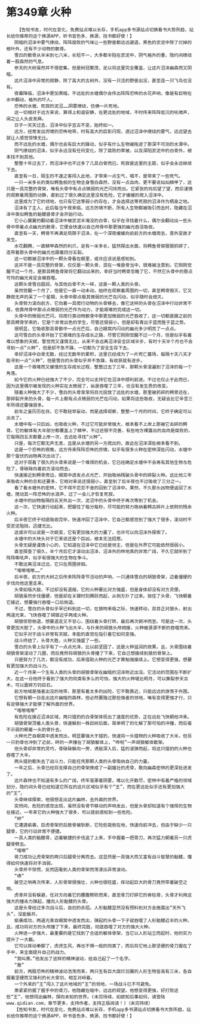 # 第349章 火种
        【告知书友，时代在变化，免费站点难以长存，手机app多书源站点切换看书大势所趋，站长给你推荐的这个换源APP，听书音色多、换源、找书都好使！】
       阴暗的沼泽中雾气缭绕，阵阵腐败的气味让一些野兽都远远避退，黑色的淤泥中除了烂掉的根叶外，还有不少动物的骸骨。
       雪白的骸骨从半米到七八米，长短不一，大多都半陷在淤泥中，阴气格外的重，隐约间缭绕着一股森然的气息。
       参天的大树虽然并不很密集，但是树冠繁茂，足以将这里完全覆盖，让这片沼泽幽森而又阴暗。
       这片沼泽中异常的寂静，除了高大的古树外，没有一只活的野兽出没，甚至连一只飞鸟也没有。
       夜幕降临，沼泽中更加黑暗，不远处的水塘偶尔会传出阵阵恐怖的水花声响，像是有巨物在水中翻动，格外的吓人。
       恐怖的水塘、死寂的泥沼……阴雾缭绕，仿佛一片死地。
       这一切相对于远方来说，算得上和谐安静，在更远处的地域，不时传来阵阵低沉的吼啸声，闻之让人头皮发麻。
       日子一天天过去，沼泽中似乎亘古不变，始终如一。
       远方，经常发出厉啸的恐怖地带，时有高大的巨影闪现，透过沼泽中缭绕的雾气，远远望去就让人感觉惊悚无比。
       而不远处的水塘，偶尔也会有巨大的躁动，似乎有什么生物被拖进了那深不可测的水潭中。
       阴气缭绕的沼泽，似乎永远没有任何变化，除了腐败的草被，以及深陷淤泥中的白骨外，根本找不到其他。
       整整十年过去了，而沼泽中也不过多了几具白骨而已。死寂是这里的主题，似乎会永远继续下去。
       直至有一日，陌生的不速之客闯入此地，才带来一点生气，哦不，是带来了一些死气。
       一只一米多长的类似鳄鱼般的生物全身雪白森然，没有一点血肉，更不要说灿灿鳞甲了，这只是一具完整的骨架，唯有头骨中有点点微弱的光芒闪烁而出。它紧张的向后望了望，而后谨慎的观察着周围的动静，直到过了很久确定这里没有危险，它才缓缓的爬入沼泽中。
       这里成为了它的领地，也只有它这等弱小的存在，才会选择这等死寂的沼泽作为栖身之地。
       沼泽有了主人，此后每当午夜来临，远方厉啸不断，所有人生物都被吸引而去时，隐藏在沼泽中类似鳄鱼的骷髅兽骨才会开始行动。
       它小心翼翼的翻动着沼泽中被淤泥半淹没的白骨，似乎在寻找着什么，偶尔会翻动出一些头骨中带着点点幽光的骸骨，它便会快速以自己颅骨中那更强的幽光吞没吸收。
       直至有一天，鳄骨不再满足局限于沼泽，在一个深夜缓缓向前前方的水塘爬去，意外变故才发生。
       水花翻腾，一直鳞甲森然的利爪，足有一米多长，猛然探出水面，将鳄鱼骨架狠狠抓碎了，连带着那头骨中的幽光也跟着四分五裂。
       这一切都被沼泽中的一颗头骨看在眼里，或许应该说是感知到。
       这并不是一具完整的骨架，仅仅是一颗头骨，混在一堆兽骨当中，很难被注意到。它刚刚觉醒不过一个月，是那具鳄鱼骨架将它翻动出来的，幸好当时鳄骨忽略了它，不然它头骨中的那点可怜的幽光肯定会被吞噬。
       这颗头骨雪白圆润，与其他白骨不大一样，这是一颗人类的头骨。
       虽然觉醒一个月了，但是它一直一动未动，始终在观察着周围的一切，直至鳄骨毁灭，它又静寂无声的呆了一个星期，头骨中那点极其微弱的光芒在闪动，似乎随时会熄灭。
       头骨努力滚向前方，它向着一具爬行动物的头骨移去，像它这样的头骨在沼泽中行动非常不易，依靠颅骨中那点点微弱的光芒作为动力，才能艰难的完成这一切。
       头骨中的微弱光芒闪，将爬行类动物骸骨中那更加微弱的光芒吞收了，这一切都是跟之前的那具鳄骨学来的，它是个非常出色的学生，尽管还很弱小，但是却有青出于蓝而胜于蓝之势。
       很明显，它吸收那具骨骸中一点光芒后，自己眼窝内闪动的幽光多少明亮了一点点。
       这可雪白的头骨开始了它艰难的生存成长之路，尽管它刚刚觉醒不过一个月，但是似乎有着难以想象的天赋，警觉而又谨慎无比，从来不会远离沼泽安全区域半步，有时十天半个月也不会寻到一点“火种”，但是却不急不躁，一切都为了安全生存下去。
       幸好沼泽中白骨无数，经过无数年的累积，这里已经成为了一片死亡墓场，每隔十天八天才能寻到一点“火种”，但是雪白的头骨似乎并不急躁，有收获就有进步。
       这是一个艰难而又缓慢的生存成长过程，整整过去了三年，那颗头骨滚遍到了沼泽的每一个角落。
       如今它的火种已经强大了不少，完全可以支持它在沼泽中顺利前进。不过也仅止于此而已，因为这里偶尔被发现的火种实在太微弱了，纵是吞噬了三年，也没有发生质的改变。
       随着火种强大了不少，雪白的头骨渐渐将目光投放了远处的水塘，那里被抓碎的鳄骨还在，那碎裂开来的头骨，每一片上都有点点微弱的光芒在闪动，如果将这些吸收，无疑会比它辛苦三年所得还要强很多。
       前车之鉴历历在目，它不敢轻举妄动，而是选择观察，整整一个月的时间，它终于确定可以出击了。
       水塘中有一只巨凶，也吸收火种，不过它可能非常强大，根本看不上岸上那被它击碎的鳄骨。它的躯体有大半部分都覆盖上了鳞甲，不过还很不完善，有些地方裸露出的血肉是腐败的，它每隔四五天都要上岸一次，去远处寻找“火种”。
       只是，每次它都无声无息，且是从水塘的另一方爬出的，故此在沼泽深处根本看不到。
       这是一个恐怖的夜晚，远方传来阵阵恐怖的厉啸，似乎有很多火种在密林深处闪动，水塘中那个蛰伏的凶物再次出动了。
       这对于观看了很久的头骨来说是一个难得的机会，它已经确定水塘中不会再有其他生物与危险了，骨碌碌向着前方滚动而去。
       快速接近到鳄骨旁边，眼窝中透发点点光芒，开始吸纳残破头骨中的碎裂火种。这比他三年来吸收火种的总和还要多，它相对来说还很弱小，直至到了后半夜也不过吸收了三分之一。
       看了看水塘外的密林，它不得不恋恋不舍的回到了沼泽中。果然，不久那头凶物便返回了水塘，搅动其一阵恐怖的水浪声，过了一会儿才恢复死寂。
       水塘中的凶物每隔四五天外出一次，泥沼中的头骨中终于再次等到了机会。
       这一次，它快速行动起来，把握住了每分每秒，尽可能的努力吸纳着鳄古碎片上依附的残余火种。
       后半夜它终于彻底吸收完毕，快速冲回了沼泽中，它自己都感觉到了强大了很多，滚动时不受淤泥阻挡，迅捷无比。
       这或许可以说是一次蜕变，它有更加强大的力量了，也许可以向沼泽外探索了。
       水塘中的大块头对于它来说还是个巨凶，根本无法招惹。
       头骨无疑是谨慎小心的，它知道在沼泽中它已经是领主，但是在外界它可能依然很弱小。
       直至探查了很久，半个月后它才滚动出沼泽，沼泽外的林地真的非常广阔，不久它就听到了阵阵嘶吼声，似乎有很强大的生物在争斗。
       不敢远离沼泽过远，它只在周围徘徊。
       “喀嚓喀嚓……”
       后半夜，前方的大树之后传来阵阵骨节活动的声响，一只通体雪白的胡狼骨架，迈着僵硬的步伐向他这里走来。
       头骨如临大敌，不过却没有退缩，它的火种要比对方强盛，但是身体却没有对方灵便。
       胡狼虽然步伐僵硬，但是却在关键时刻腾跃而起，从侧方扑了过来。按住了头骨，飞快朝着它接近，想要强行吞噬一口后倒退。
       不过，雪白的头骨似乎早已料到这一切，在狼吻来临之际，快速转动，双目正对狼头，射出两道光束，飞快吞噬了胡狼近乎两成火种。
       胡狼惊怒倒退，想要退走又不甘心，围绕着头骨打转，最后再次俯冲而至。可是这一次，头骨更加大胆了，头骨中的火种飞出大半，与扑来的胡狼头颅相接，火种被源源不断的吞噬而来。
       它似乎对于战斗非常有天赋，本能的直觉在指引着它如何变强。
       战斗终结了，头骨大胜，火种又强盛了一些。
       雪白的头骨上似乎有了一点点光泽，比以前坚固了，这是火种滋润的效果。且，头骨围绕着胡狼骨架滚动了几圈，而后竟然将胡狼的头骨撞了下来，它自己想接续到狼的骨架上。
       只是努力了几次，都没有成功，后来借助火种的光芒才算勉强接续上。它想变得更强，想要有更加强大的战斗力。
       近一个月来一个生有人类的头骨的胡狼骨架在幽暗的沼泽附近出没。它活动的范围在不断扩大，在这一日他终于看到了强大的同类有多么的可怕，强大的火种堪比明月，可以撕裂参天古木，可以震碎万钧巨石。
       前方地域是强者出没的地带，那里有着太多的凶险，它不敢靠近，只能远远的游荡于外围。
       它想有朝一日走出这片幽暗的森林，但必然要路过那些强者的领地，唯有变得更强才行，只有足够强大才能够了解外面的世界。
       “喀嚓喀嚓”
       有危险在接近沼泽区域，两只猎豹的白骨架体现出了速度的优势，正在远处飞快朝他冲来。
       胡狼骨架顶着人类头骨，快速躲到一株巨树后面，简单明了的化解了那可怕的冲撞，而后毫不示弱的朝着一头豹骨扑去。
       火种光芒自眼窝中透发而出，明显要强大于猎豹，快速将一头猎物的火种吸收了大半。但另一只豹骨也冲到了近前，砰的一声撞在了胡狼躯体上，“哗啦”一声胡狼躯体散架。
       但头骨却非常的灵巧，骨碌碌躲向一旁，诱敌深入后，猛的滚弹而起，将这只猎豹的火种也吞噬了大半。
       两头猎豹都失去了战斗力，只能任凭那颗人类的头骨吸纳自己的力量。
       一年之后，头骨已经将支撑自己的骨架换成了一副雄壮的虎骨，敢向幽森密林的更深处进发了。
       这片森林也不知道有多么的广阔，终年笼罩着阴雾，难以化开散尽，密林中有着严格的领域划分，隐约间头骨已经知道它所在的这片区域似乎有个“王”，而在更远处似乎还有更加强大的“王”。
       头骨继续探索，他很想走出这片幽林，去外面的世界。
       突然间，危险的感觉出现，虽然没有骨节移动的声响发出，但是头骨却知道有个强悍的生物在接近。一年来它的火种强大了很多，可以提前感知到一些危险。
       “砰”
       它遭遇偷袭，巨虎骨架的后肢骨被斩断，它险些栽倒在地，快速向前冲去，但由于缺少一只腿骨，它的行动非常不便捷。
       一具人类的骷髅骨，迈着敏捷的步伐追了上来，手中握着一把骨刀，再次猛力朝着另一只虎腿骨劈去。
       “喀嚓”
       骨刀成功让虎骨架的两只后腿骨分离而去。这显然是一具强大而又富有战斗智慧的骷髅，懂得如何快速将对手消弱。
       头骨并不惊慌，反而因看到人类的骨架而荡漾出异常波动。
       “哧”
       破空之响再次传来，人形骨架很强壮，火种也很旺盛，挥动起巨大的骨刀竟然带着破空之响。
       虎骨并没有躲避，任对方向着它的腰腹劈砍而来，直至骨刀打碎它的脊柱骨，头骨才利用这强大的撞击力弹起，撞向人形骷髅的头骨。
       这是头骨经过多次战斗后，自创的杀招。人形骷髅显然没有预料到对方会施展出“天外飞头”，没能躲开。
       偷袭成功，两道光束自眼窝中透发而出，弹起的头骨一下子就吞噬了人形骷髅近半的火种。且，成功将对方的头颅撞了下来，最终完胜，彻底吞噬了对方的强大火种。
       火种进一步强大，最重要的是它找到了合适的躯体骨架，当它以人形站立而起时，他的实力提升了一大截。
       它可以挥动拳脚了，虎虎生风，再也不惧一般的同类了，而后将它地上那坚硬的骨刀握在了手中，来全面提升自己的战力。
       “我叫萧。”他发出了这样的精神波动，给自己起了一个名字。
       “轰”
       前方，两股恐怖的精神波动浩荡而来，两只生有巨大腐烂羽翼的人形生物皆高有三米，各自握着坚硬而又锋利的长大骨剑，相互对峙着。
       一个外来的“王”闯入了这片地域的“王”的领地，一场战斗已不可避免。
       萧紧紧的握了握手中的骨刀，他隐藏在暗中，远远的观望。他想变得更强，好打败这些“王”，他想闯出幽林，探向未知的世界。(未完待续，如欲知后事如何，请登陆www.qidian.com，章节更多，支持作者，支持正版阅读！)（未完待续）
       【告知书友，时代在变化，免费站点难以长存，手机app多书源站点切换看书大势所趋，站长给你推荐的这个换源APP，听书音色多、换源、找书都好使！】